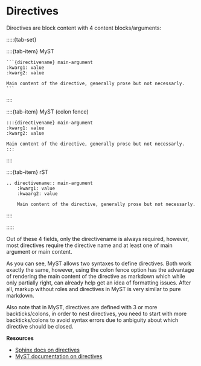 # Directives

Directives are block content with 4 content blocks/arguments:

:::::{tab-set}

::::{tab-item} MyST
````
```{directivename} main-argument
:kwarg1: value
:kwarg2: value

Main content of the directive, generally prose but not necessarly.
```
````
::::

::::{tab-item} MyST (colon fence)

````
:::{directivename} main-argument
:kwarg1: value
:kwarg2: value

Main content of the directive, generally prose but not necessarly.
:::
````

::::

::::{tab-item} rST

````
.. directivename:: main-argument
    :kwarg1: value
    :kwaarg2: value

    Main content of the directive, generally prose but not necessarly.
````

::::


:::::

Out of these 4 fields, only the directivename is always required,
however, most directives require the directive name and at least one
of main argument or main content.

As you can see, MyST allows two syntaxes to define directives.
Both work exactly the same, however, using the colon fence option
has the advantage of rendering the main content of the directive
as markdown which while only partially right, can already help get
an idea of formatting issues. After all, markup without roles and
directives in MyST is very similar to pure markdown.

Also note that in MyST, directives are defined with 3 or more backticks/colons,
in order to nest directives, you need to start with more backticks/colons to avoid
syntax errors due to anbiguity about which directive should be closed.

**Resources**
* [Sphinx docs on directives](https://www.sphinx-doc.org/en/master/usage/restructuredtext/directives.html)
* [MyST documentation on directives](https://myst-parser.readthedocs.io/en/latest/syntax/syntax.html#directives-a-block-level-extension-point)

